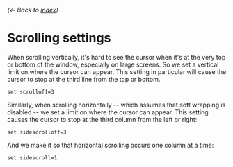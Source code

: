 *(← Back to [index](../README.md))*

# Scrolling settings

When scrolling vertically, it's hard to see the cursor when it's at the very top
or bottom of the window, especially on large screens. So we set a vertical limit
on where the cursor can appear. This setting in particular will cause the cursor
to stop at the third line from the top or bottom.

``` vim
set scrolloff=3
```

Similarly, when scrolling horizontally -- which assumes that soft wrapping is
disabled -- we set a limit on where the cursor can appear. This setting causes
the cursor to stop at the third column from the left or right:

``` vim
set sidescrolloff=3
```

And we make it so that horizontal scrolling occurs one column at a time:

``` vim
set sidescroll=1
```
